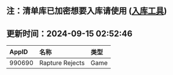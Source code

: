 ## 注：清单库已加密想要入库请使用 ([入库工具](https://github.com/BlankTMing/ManifestAutoUpdate/releases))

## 更新时间：2024-09-15 02:52:46
| AppID | 名称 | 类型  |
| :-------------------- | :----------------------------- | :----------- |
| 990690 | Rapture Rejects| Game |
